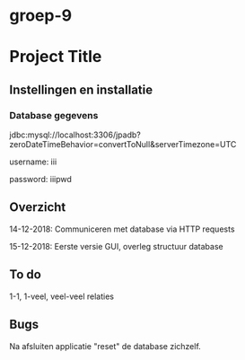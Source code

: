 # groep-9

# Project Title

## Instellingen en installatie

### Database gegevens
jdbc:mysql://localhost:3306/jpadb?zeroDateTimeBehavior=convertToNull&serverTimezone=UTC

username: iii

password: iiipwd

## Overzicht

14-12-2018: Communiceren met database via HTTP requests 

15-12-2018: Eerste versie GUI, overleg structuur database

## To do

1-1, 1-veel, veel-veel relaties

## Bugs

Na afsluiten applicatie "reset" de database zichzelf. 
